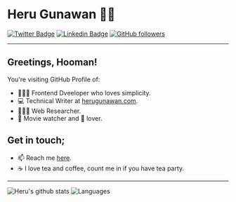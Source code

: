 # Heru Gunawan 👨‍💻

[![Twitter Badge](https://img.shields.io/badge/-@bnhr07-1ca0f1?style=flat-square&labelColor=1ca0f1&logo=twitter&logoColor=white&link=https://twitter.com/bnhr07)](https://twitter.com/bnhr07) [![Linkedin Badge](https://img.shields.io/badge/-herugunawan-blue?style=flat-square&logo=Linkedin&logoColor=white&link=https://www.linkedin.com/in/heru-gunawan/)](https://www.linkedin.com/in/heru-gunawan/)
[![GitHub followers](https://img.shields.io/github/followers/bnhr?label=Follow&style=social)](https://github.com/bnhr/?tab=follow)

---

## Greetings, Hooman!

You're visiting GitHub Profile of:

- 👨🏻‍💻 Frontend Dveeloper who loves simplicity.
- 💻 Technical Writer at [herugunawan.com](https://herugunawan.com).
- 👨🏻‍⚕ Web Researcher.
- 🎥 Movie watcher and 🐶 lover.

## Get in touch;

- 📫 Reach me [here](https://twitter.com/bnhr07).
- ☕ I love tea and coffee, count me in if you have tea party.

---

![Heru's github stats](https://github-readme-stats.vercel.app/api?username=bnhr&show_icons=true)
![Languages](https://github-readme-stats.vercel.app/api/top-langs/?username=bnhr&langs_count=10&hide_border=true)
